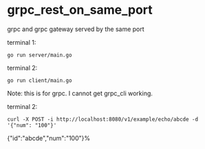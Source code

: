 # grpc_rest_on_same_port
grpc and grpc gateway served by the same port

terminal 1:
```
go run server/main.go
```

terminal 2:
```
go run client/main.go
```
Note: this is for grpc. I cannot get grpc_cli working.

terminal 2:
```
curl -X POST -i http://localhost:8080/v1/example/echo/abcde -d '{"num": "100"}'
```
{"id":"abcde","num":"100"}%

